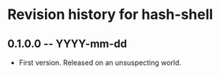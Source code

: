 # Revision history for hash-shell

## 0.1.0.0 -- YYYY-mm-dd

* First version. Released on an unsuspecting world.
